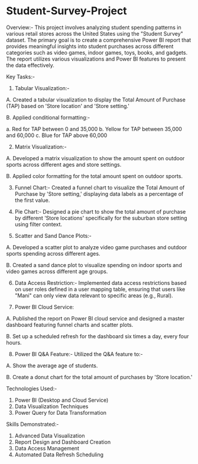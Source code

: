 # Student-Survey-Project

Overview:- This project involves analyzing student spending patterns in various retail stores across the United States using the "Student Survey" dataset. The primary goal is to create a comprehensive Power BI report that provides meaningful insights into student purchases across different categories such as video games, indoor games, toys, books, and gadgets. The report utilizes various visualizations and Power BI features to present the data effectively.

Key Tasks:-

1. Tabular Visualization:-

A. Created a tabular visualization to display the Total Amount of Purchase (TAP) based on 'Store location' and 'Store setting.'

B. Applied conditional formatting:-

a. Red for TAP between 0 and 35,000    b. Yellow for TAP between 35,000 and 60,000    c. Blue for TAP above 60,000

2. Matrix Visualization:-

A. Developed a matrix visualization to show the amount spent on outdoor sports across different ages and store settings.

B. Applied color formatting for the total amount spent on outdoor sports.

3. Funnel Chart:- Created a funnel chart to visualize the Total Amount of Purchase by 'Store setting,' displaying data labels as a percentage of the first value.

4. Pie Chart:- Designed a pie chart to show the total amount of purchase by different 'Store locations' specifically for the suburban store setting using filter context.

5. Scatter and Sand Dance Plots:-

A. Developed a scatter plot to analyze video game purchases and outdoor sports spending across different ages.

B. Created a sand dance plot to visualize spending on indoor sports and video games across different age groups.

6. Data Access Restriction:- Implemented data access restrictions based on user roles defined in a user mapping table, ensuring that users like "Mani" can only view data relevant to specific areas (e.g., Rural).

7. Power BI Cloud Service:

A. Published the report on Power BI cloud service and designed a master dashboard featuring funnel charts and scatter plots.

B. Set up a scheduled refresh for the dashboard six times a day, every four hours.

8. Power BI Q&A Feature:- Utilized the Q&A feature to:-

A. Show the average age of students.

B. Create a donut chart for the total amount of purchases by 'Store location.'

Technologies Used:-

1. Power BI (Desktop and Cloud Service)
2. Data Visualization Techniques
3. Power Query for Data Transformation

Skills Demonstrated:-

1. Advanced Data Visualization
2. Report Design and Dashboard Creation
3. Data Access Management
4. Automated Data Refresh Scheduling

